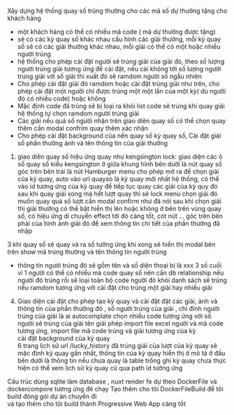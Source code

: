 Xây dựng hệ thống quay số trúng thưởng cho các mã số dự  thưởng tặng cho khách hàng
- một khách hàng có thể có nhiều mã code ( mã dự thưởng được tặng)
- sẽ có các kỳ quay số khác nhau cấu hình các giải thưởng, mỗi kỳ quay số sẽ có các giải thưởng khác nhau, mỗi giải có thể có một hoặc nhiều người trúng
- hệ thống cho phép cài đặt người sẽ trúng giải của giải đó, theo số lượng người trúng giải tương ứng để cài đặt, nếu cài không tới số lượng người trúng giải với số giải thì xuất đó sẽ ramdom người số ngẫu nhiên
- Cho phép cài đặt giải đó ramdom hoặc cài đặt trúng giải như trên, cho phép cài đặt một người chỉ được trúng một một lần của một kỳ( dù người đó có nhiều code) hoặc không
- Mặc định code đã trúng sẽ bị loại ra khỏi list code sẽ trúng  khi quay giải hệ thống tự chọn ramdom người trúng giải
- Các giải nếu quá số người nhận trên giao diên quay số có thể chọn quay thêm cần modal confrim quay thêm xác nhận
- Cho phép cài đặt background của nền quay số kỳ quay số, Cài đặt giải số phần thưởng ảnh và tên  thông tin của giải thưởng

1. giao diên quay số hiệu ứng quay như kengsington lock:  giao diện các ô số quay số kiểu kengsington ở giữa khung hình bên dưới là nút quay số
góc trên bên trái là nút Hamburger menu cho phép mở ra để chọn giải của kỳ quay, auto vào url quayso là kỳ quay mới nhất hệ thống, có thể vào id tương ứng của kỳ quay để tiếp tục quay các giải của kỳ quy đó
sau khi quay  giải xong mà hết lượt quay thì sẽ lock menu chọn giải đó muốn quay quá số lượt cần modal confirm như đã nói
sau khi chọn giải thì giải thưởng có thể bật hiển thị lên hoặc không ở bên trên  vùng quay số, có hiệu ứng di chuyển effect tới đó càng tốt, cót nút ... góc trên bên phải của hình ảnh giải đó để xem thông tin chi tiết của phần thưởng đã nhập
			
3 khi quay số sẽ quay và ra số tưởng ứng khi xong sẽ hiển thị modal bên trên show mã trúng thưởng và tên thông tin người trúng
- thông tin người trúng đó sẽ gồm tên và số diện thoại bị là xxx 3 số cuối vì 1 người có thể có nhiều mà code quay số nên cần db relationship nếu người đó trúng rồi sẽ loại toàn bộ code người đó khỏi danh sách sẽ trúng nếu ramdom tương ứng với cài đặt cho trúng một giải hay nhiều giải				
4. Giao diện cài đặt cho phép tạo kỳ quay và cài đặt đặt các giải, ảnh và thông tin của phần thưởng đó , số người trúng của giải , chỉ đính người trúng của giải là ai autocomplate chọn nhiều code tương ứng với số người sẽ trúng của giải tên giải 
phép import file excel người và mã code tương ứng, import file mã code trúng và giải tương ứng cùa kỳ	
cài đặt background của kỳ quay			
6 trang lịch sử url /lucky_history đã trúng giải của lượt của kỳ quay sẽ mặc định kỳ quay gần nhất, thông tin của kỳ quay hiển thị ở mô tả ở đầu bên dưới là thông tin nếu chưa quay là table trống ghi kỳ quay chưa thực hiện
có thể xem lịch sử kỳ quay cũ qua path id tưởng ứng
						
Cấu trúc dùng sqlite làm database , nuxt render fe dự theo DockerFile và dockercompore tương ứng đẻ chạy
Tạo thêm cho tôi DockerFileBuild để tôi build đóng gói dự án chuyển đi		
và tạo thêm cho tôi build thành Progressive Web App càng tốt	
									
